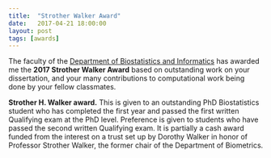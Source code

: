 ```yaml
---
title:  "Strother Walker Award"
date:   2017-04-21 18:00:00
layout: post
tags: [awards]
---
```


The faculty of the 
<a href="http://www.ucdenver.edu/academics/colleges/PublicHealth/Academics/departments/Biostatistics/Pages/welcome.aspx" target="_blank">Department of Biostatistics and Informatics</a>
has awarded me the **2017 Strother Walker Award** based on outstanding work on
your dissertation, and your many contributions to computational work being done
by your fellow classmates.

**Strother H. Walker award.**  This is given to an outstanding PhD Biostatistics
student who has completed the first year and passed the first written Qualifying
exam at the PhD level.  Preference is given to students who have passed the
second written Qualifying exam.  It is partially a cash award funded from the
interest on a trust set up by Dorothy Walker in honor of Professor Strother
Walker, the former chair of the Department of Biometrics.
